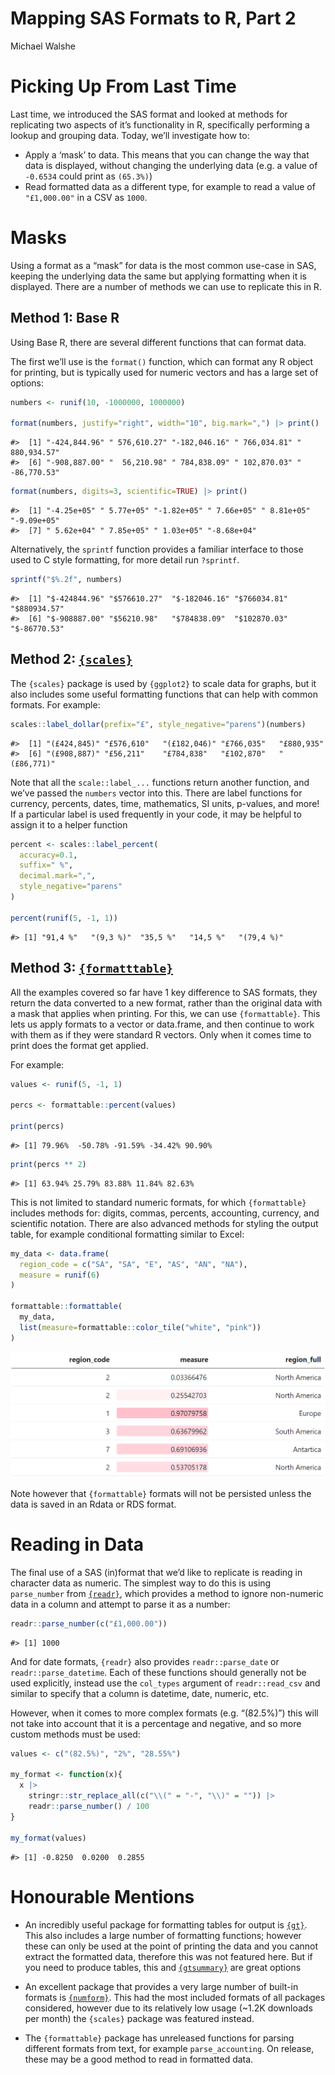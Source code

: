 Mapping SAS Formats to R, Part 2
================
Michael Walshe

# Picking Up From Last Time

Last time, we introduced the SAS format and looked at methods for
replicating two aspects of it’s functionality in R, specifically
performing a lookup and grouping data. Today, we’ll investigate how to:

- Apply a ‘mask’ to data. This means that you can change the way that
  data is displayed, without changing the underlying data (e.g. a value
  of `-0.6534` could print as `(65.3%)`)
- Read formatted data as a different type, for example to read a value
  of `"£1,000.00"` in a CSV as `1000`.

# Masks

Using a format as a “mask” for data is the most common use-case in SAS,
keeping the underlying data the same but applying formatting when it is
displayed. There are a number of methods we can use to replicate this in
R.

## Method 1: Base R

Using Base R, there are several different functions that can format
data.

The first we’ll use is the `format()` function, which can format any R
object for printing, but is typically used for numeric vectors and has a
large set of options:

``` r
numbers <- runif(10, -1000000, 1000000)

format(numbers, justify="right", width="10", big.mark=",") |> print()
```

    #>  [1] "-424,844.96" " 576,610.27" "-182,046.16" " 766,034.81" " 880,934.57"
    #>  [6] "-908,887.00" "  56,210.98" " 784,838.09" " 102,870.03" " -86,770.53"

``` r
format(numbers, digits=3, scientific=TRUE) |> print()
```

    #>  [1] "-4.25e+05" " 5.77e+05" "-1.82e+05" " 7.66e+05" " 8.81e+05" "-9.09e+05"
    #>  [7] " 5.62e+04" " 7.85e+05" " 1.03e+05" "-8.68e+04"

Alternatively, the `sprintf` function provides a familiar interface to
those used to C style formatting, for more detail run `?sprintf`.

``` r
sprintf("$%.2f", numbers)
```

    #>  [1] "$-424844.96" "$576610.27"  "$-182046.16" "$766034.81"  "$880934.57" 
    #>  [6] "$-908887.00" "$56210.98"   "$784838.09"  "$102870.03"  "$-86770.53"

## Method 2: [`{scales}`](https://scales.r-lib.org/)

The `{scales}` package is used by `{ggplot2}` to scale data for graphs,
but it also includes some useful formatting functions that can help with
common formats. For example:

``` r
scales::label_dollar(prefix="£", style_negative="parens")(numbers)
```

    #>  [1] "(£424,845)" "£576,610"   "(£182,046)" "£766,035"   "£880,935"  
    #>  [6] "(£908,887)" "£56,211"    "£784,838"   "£102,870"   "(£86,771)"

Note that all the `scale::label_...` functions return another function,
and we’ve passed the `numbers` vector into this. There are label
functions for currency, percents, dates, time, mathematics, SI units,
p-values, and more! If a particular label is used frequently in your
code, it may be helpful to assign it to a helper function

``` r
percent <- scales::label_percent(
  accuracy=0.1,
  suffix=" %",
  decimal.mark=",",
  style_negative="parens"
)

percent(runif(5, -1, 1))
```

    #> [1] "91,4 %"   "(9,3 %)"  "35,5 %"   "14,5 %"   "(79,4 %)"

## Method 3: [`{formatttable}`](https://renkun-ken.github.io/formattable/)

All the examples covered so far have 1 key difference to SAS formats,
they return the data converted to a new format, rather than the original
data with a mask that applies when printing. For this, we can use
`{formattable}`. This lets us apply formats to a vector or data.frame,
and then continue to work with them as if they were standard R vectors.
Only when it comes time to print does the format get applied.

For example:

``` r
values <- runif(5, -1, 1)

percs <- formattable::percent(values)

print(percs)
```

    #> [1] 79.96%  -50.78% -91.59% -34.42% 90.90%

``` r
print(percs ** 2)
```

    #> [1] 63.94% 25.79% 83.88% 11.84% 82.63%

This is not limited to standard numeric formats, for which
`{formattable}` includes methods for: digits, commas, percents,
accounting, currency, and scientific notation. There are also advanced
methods for styling the output table, for example conditional formatting
similar to Excel:

``` r
my_data <- data.frame(
  region_code = c("SA", "SA", "E", "AS", "AN", "NA"),
  measure = runif(6)
)

formattable::formattable(
  my_data,
  list(measure=formattable::color_tile("white", "pink"))
)
```

![](table.png)

Note however that `{formattable}` formats will not be persisted unless
the data is saved in an Rdata or RDS format.

# Reading in Data

The final use of a SAS (in)format that we’d like to replicate is reading
in character data as numeric. The simplest way to do this is using
`parse_number` from [`{readr}`](https://readr.tidyverse.org/), which
provides a method to ignore non-numeric data in a column and attempt to
parse it as a number:

``` r
readr::parse_number(c("£1,000.00"))
```

    #> [1] 1000

And for date formats, `{readr}` also provides `readr::parse_date` or
`readr::parse_datetime`. Each of these functions should generally not be
used explicitly, instead use the `col_types` argument of
`readr::read_csv` and similar to specify that a column is datetime,
date, numeric, etc.

However, when it comes to more complex formats (e.g. “(82.5%)”) this
will not take into account that it is a percentage and negative, and so
more custom methods must be used:

``` r
values <- c("(82.5%)", "2%", "28.55%")

my_format <- function(x){
  x |> 
    stringr::str_replace_all(c("\\(" = "-", "\\)" = "")) |> 
    readr::parse_number() / 100
}

my_format(values)
```

    #> [1] -0.8250  0.0200  0.2855

# Honourable Mentions

- An incredibly useful package for formatting tables for output is
  [`{gt}`](https://gt.rstudio.com/index.html). This also includes a
  large number of formatting functions; however these can only be used
  at the point of printing the data and you cannot extract the formatted
  data, therefore this was not featured here. But if you need to produce
  tables, this and
  [`{gtsummary}`](https://www.danieldsjoberg.com/gtsummary/) are great
  options

- An excellent package that provides a very large number of built-in
  formats is
  [`{numform}`](https://cran.r-project.org/web/packages/numform/index.html).
  This had the most included formats of all packages considered, however
  due to its relatively low usage (\~1.2K downloads per month) the
  `{scales}` package was featured instead.

- The `{formattable}` package has unreleased functions for parsing
  different formats from text, for example `parse_accounting`. On
  release, these may be a good method to read in formatted data.
